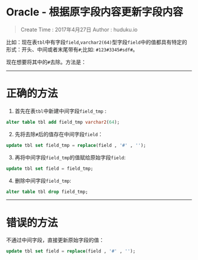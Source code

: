 
# Oracle - 根据原字段内容更新字段内容

> Create Time : 2017年4月27日  Author : huduku.io

比如：现在表`tbl`中有字段`field`,`varchar2(64)`型字段`field`中的值都具有特定的形式：开头、中间或者末尾带有`#`;比如: `#123#3345#sdf#`。

现在想要将其中的`#`去除。方法是：

---

# 正确的方法

1. 首先在表`tbl`中新建中间字段`field_tmp` :

```sql
alter table tbl add field_tmp varchar2(64);
```

2. 先将去除`#`后的值存在中间字段`field`：

```sql
update tbl set field_tmp = replace(field , '#' , '');
```

3. 再将中间字段`field_tmp`的值赋给原始字段`field`:

```sql
update tbl set field = field_tmp;
```

4. 删除中间字段`field_tmp`:

```sql
alter table tbl drop field_tmp;
```

---

# 错误的方法

不通过中间字段，直接更新原始字段的值：

```sql
update tbl set field = replace(field , '#' , '');
```








